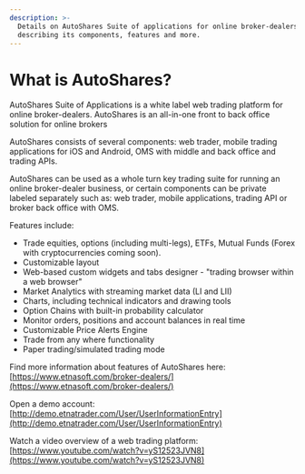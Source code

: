 ```yaml
---
description: >-
  Details on AutoShares Suite of applications for online broker-dealers
  describing its components, features and more.
---
```


# What is AutoShares?

AutoShares Suite of Applications is a white label web trading platform for online broker-dealers.  AutoShares is an all-in-one front to back office solution for online brokers

AutoShares consists of several components: web trader, mobile trading applications for iOS and Android, OMS with middle and back office and trading APIs.

AutoShares can be used as a whole turn key trading suite for running an online broker-dealer business, or certain components can be private labeled separately such as: web trader, mobile applications, trading API or broker back office with OMS.

Features include:

* Trade equities, options \(including multi-legs\), ETFs, Mutual Funds \(Forex with cryptocurrencies coming soon\).
* Customizable layout 
* Web-based custom widgets and tabs designer - "trading browser within a web browser" 
* Market Analytics with streaming market data \(LI and LII\)
* Charts, including technical indicators and drawing tools
* Option Chains with built-in probability calculator
* Monitor orders, positions and account balances in real time
* Customizable Price Alerts Engine
* Trade from any where functionality
* Paper trading/simulated trading mode 

Find more information about features of AutoShares here: [https://www.etnasoft.com/broker-dealers/](https://www.etnasoft.com/broker-dealers/)

Open  a demo account:  [http://demo.etnatrader.com/User/UserInformationEntry](http://demo.etnatrader.com/User/UserInformationEntry)

Watch a video overview of a web trading platform: [https://www.youtube.com/watch?v=yS12523JVN8](https://www.youtube.com/watch?v=yS12523JVN8)



